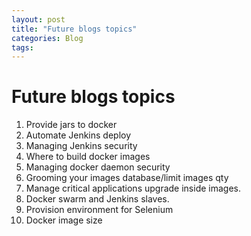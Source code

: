```yaml
---
layout: post
title: "Future blogs topics"
categories: Blog
tags: 
---
```


# Future blogs topics #

1. Provide jars to docker
1. Automate Jenkins deploy
1. Managing Jenkins security
1. Where to build docker images
1. Managing docker daemon security
1. Grooming your images database/limit images qty
1. Manage critical applications upgrade inside images.
1. Docker swarm and Jenkins slaves.
1. Provision environment for Selenium
1. Docker image size